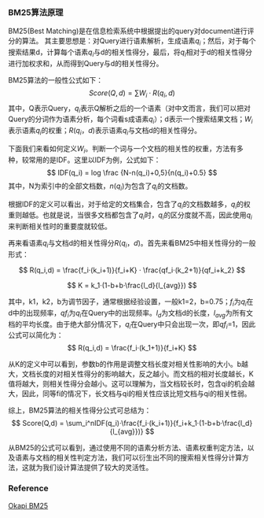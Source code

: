 ### BM25算法原理

BM25(Best Matching)是在信息检索系统中根据提出的query对document进行评分的算法。 其主要思想是：对Query进行语素解析，生成语素$q_i$；然后，对于每个搜索结果d，计算每个语素$q_i$与d的相关性得分，最后，将$q_i$相对于d的相关性得分进行加权求和，从而得到Query与d的相关性得分。

BM25算法的一般性公式如下：
$$
Score(Q,d) = \sum W_i · R(q_i,d)
$$
其中，Q表示Query，$q_i$表示Q解析之后的一个语素（对中文而言，我们可以把对Query的分词作为语素分析，每个词看s成语素$q_i$）；d表示一个搜索结果文档；$W_i$表示语素$q_i$的权重；$R(q_i，d)$表示语素$q_i$与文档d的相关性得分。

下面我们来看如何定义$W_i$。判断一个词与一个文档的相关性的权重，方法有多种，较常用的是IDF。这里以IDF为例，公式如下：
$$
IDF(q_i) = log \frac {N-n(q_i)+0,5}{n(q_i)+0.5}
$$
其中，N为索引中的全部文档数，$n(q_i)$为包含了$q_i$的文档数。

根据IDF的定义可以看出，对于给定的文档集合，包含了$q_i$的文档数越多，$q_i$的权重则越低。也就是说，当很多文档都包含了$q_i$时，$q_i$的区分度就不高，因此使用$q_i$来判断相关性时的重要度就较低。

再来看语素$q_i$与文档d的相关性得分$R(q_i，d)$。首先来看BM25中相关性得分的一般形式：


$$
R(q_i,d) = \frac{f_i·(k_i+1)}{f_i+K} · \frac{qf_i·(k_2+1)}{qf_i+k_2}
$$

$$
K = k_1·(1-b+b·\frac{l_d}{l_{avg}})
$$

其中，k1，k2，b为调节因子，通常根据经验设置，一般k1=2，b=0.75；$f_i$为$q_i$在d中的出现频率，$qf_i$为$q_i$在Query中的出现频率。$l_d$为文档d的长度，$l_{avg}$为所有文档的平均长度。由于绝大部分情况下，$q_i$在Query中只会出现一次，即$qf_i$=1，因此公式可以简化为：
$$
R(q_i,d) = \frac{f_i·(k_1+1)}{f_i+K}
$$


从K的定义中可以看到，参数b的作用是调整文档长度对相关性影响的大小。b越大，文档长度的对相关性得分的影响越大，反之越小。而文档的相对长度越长，K值将越大，则相关性得分会越小。这可以理解为，当文档较长时，包含qi的机会越大，因此，同等fi的情况下，长文档与qi的相关性应该比短文档与qi的相关性弱。

综上，BM25算法的相关性得分公式可总结为：
$$
Score(Q,d) = \sum_i^nIDF(q_i)·\frac{f_i·(k_i+1)}{f_i+k_1·(1-b+b·\frac{l_d}{l_{avg}})}
$$


从BM25的公式可以看到，通过使用不同的语素分析方法、语素权重判定方法，以及语素与文档的相关性判定方法，我们可以衍生出不同的搜索相关性得分计算方法，这就为我们设计算法提供了较大的灵活性。

 

### Reference

[Okapi BM25](https://en.wikipedia.org/wiki/Okapi_BM25)

 

 
